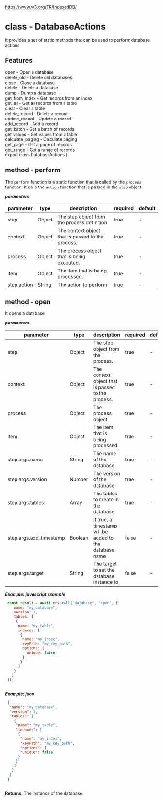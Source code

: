  https://www.w3.org/TR/IndexedDB/  # class - DatabaseActionsIt provides a set of static methods that can be used to perform database actions## Features open - Open a database   delete_old - Delete old databases   close - Close a database   delete - Delete a database   dump - Dump a database   get_from_index - Get records from an index   get_all - Get all records from a table   clear - Clear a table   delete_record - Delete a record   update_record - Update a record   add_record - Add a record   get_batch - Get a batch of records   get_values - Get values from a table   calculate_paging - Calculate paging   get_page - Get a page of records   get_range - Get a range of records  export class DatabaseActions {  ## method - performThe `perform` function is a static function that is called by the `process` function. It calls the `action` function that is passed in the `step` object  ***parameters***|parameter|type|description|required|default||---------|----|-----------|--------|-------||step|Object|The step object from the process definition|true|-||context|Object|The context object that is passed to the process.|true|-||process|Object|The process object that is being executed.|true|-||item|Object|The item that is being processed.|true|-||step.action|String|The action to perform|true|-|## method - openIt opens a database***parameters***|parameter|type|description|required|default||---------|----|-----------|--------|-------||step|Object|The step object from the process.|true|-||context|Object|The context object that is passed to the process.|true|-||process|Object|The process object|true|-||item|Object|The item that is being processed.|true|-||step.args.name|String|The name of the database|true|-||step.args.version|Number|The version of the database|true|-||step.args.tables|Array|The tables to create in the database|true|-||step.args.add_timestamp|Boolean|If true, a timestamp will be added to the database name|false|-||step.args.target|String|The target to set the database instance to|false|-|***Example: javascript example***```js const result = await crs.call("database", "open", {      name: "my_database",      version: 1,      tables: [       {        name: "my_table",        indexes: [         {          name: "my_index",          keyPath: "my_key_path",          options: {            unique: false          }         }        ]      }     ]   });    ```***Example: json***```json {    "name": "my_database",    "version": 1,    "tables": [      {       "name": "my_table",       "indexes": [        {         "name": "my_index",         "keyPath": "my_key_path",         "options": {         "unique": false        }       }      ]     }    ]   }    ```**Returns**: The instance of the database.